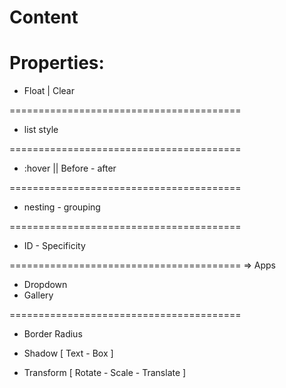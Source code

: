 # Content

# Properties:

- Float | Clear

========================================

- list style

========================================

- :hover || Before - after

========================================

- nesting - grouping

========================================

- ID - Specificity

========================================
=> Apps

- Dropdown
- Gallery

========================================

- Border Radius

- Shadow [ Text - Box ]

- Transform [ Rotate - Scale - Translate ]
